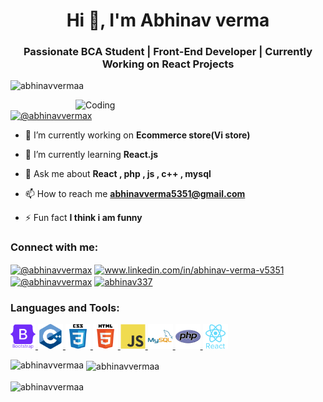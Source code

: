 


<h1 align="center">Hi 👋, I'm Abhinav verma</h1>
<h3 align="center">Passionate BCA Student | Front-End Developer | Currently Working on React Projects</h3>

<p align="left"> <img src="https://komarev.com/ghpvc/?username=abhinavvermaa&label=Profile%20views&color=0e75b6&style=flat" alt="abhinavvermaa" /> </p>
<img align="right" alt="Coding" width="400" src="https://i.pinimg.com/originals/81/17/8b/81178b47a8598f0c81c4799f2cdd4057.gif">
<p align="left"> <a href="https://twitter.com/@abhinavvermax" target="blank"><img src="https://img.shields.io/twitter/follow/@abhinavvermax?logo=twitter&style=for-the-badge" alt="@abhinavvermax" /></a> </p>

- 🔭 I’m currently working on **Ecommerce store(Vi store)**

- 🌱 I’m currently learning **React.js**

- 💬 Ask me about **React , php , js , c++ , mysql**

- 📫 How to reach me **abhinavverma5351@gmail.com**

- ⚡ Fun fact **I think i am funny**

<h3 align="left">Connect with me:</h3>
<p align="left">
<a href="https://twitter.com/@abhinavvermax" target="blank"><img align="center" src="https://raw.githubusercontent.com/rahuldkjain/github-profile-readme-generator/master/src/images/icons/Social/twitter.svg" alt="@abhinavvermax" height="30" width="40" /></a>
<a href="https://linkedin.com/in/abhinav-verma-v5351" target="blank"><img align="center" src="https://raw.githubusercontent.com/rahuldkjain/github-profile-readme-generator/master/src/images/icons/Social/linked-in-alt.svg" alt="www.linkedin.com/in/abhinav-verma-v5351" height="30" width="40" /></a>
<a href="https://www.hackerrank.com/@abhinavvermax" target="blank"><img align="center" src="https://raw.githubusercontent.com/rahuldkjain/github-profile-readme-generator/master/src/images/icons/Social/hackerrank.svg" alt="@abhinavvermax" height="30" width="40" /></a>
<a href="https://www.leetcode.com/abhinav337" target="blank"><img align="center" src="https://raw.githubusercontent.com/rahuldkjain/github-profile-readme-generator/master/src/images/icons/Social/leet-code.svg" alt="abhinav337" height="30" width="40" /></a>
</p>

<h3 align="left">Languages and Tools:</h3>
<p align="left"> <a href="https://getbootstrap.com" target="_blank" rel="noreferrer"> <img src="https://raw.githubusercontent.com/devicons/devicon/master/icons/bootstrap/bootstrap-plain-wordmark.svg" alt="bootstrap" width="40" height="40"/> </a> <a href="https://www.w3schools.com/cpp/" target="_blank" rel="noreferrer"> <img src="https://raw.githubusercontent.com/devicons/devicon/master/icons/cplusplus/cplusplus-original.svg" alt="cplusplus" width="40" height="40"/> </a> <a href="https://www.w3schools.com/css/" target="_blank" rel="noreferrer"> <img src="https://raw.githubusercontent.com/devicons/devicon/master/icons/css3/css3-original-wordmark.svg" alt="css3" width="40" height="40"/> </a> <a href="https://www.w3.org/html/" target="_blank" rel="noreferrer"> <img src="https://raw.githubusercontent.com/devicons/devicon/master/icons/html5/html5-original-wordmark.svg" alt="html5" width="40" height="40"/> </a> <a href="https://developer.mozilla.org/en-US/docs/Web/JavaScript" target="_blank" rel="noreferrer"> <img src="https://raw.githubusercontent.com/devicons/devicon/master/icons/javascript/javascript-original.svg" alt="javascript" width="40" height="40"/> </a> <a href="https://www.mysql.com/" target="_blank" rel="noreferrer"> <img src="https://raw.githubusercontent.com/devicons/devicon/master/icons/mysql/mysql-original-wordmark.svg" alt="mysql" width="40" height="40"/> </a> <a href="https://www.php.net" target="_blank" rel="noreferrer"> <img src="https://raw.githubusercontent.com/devicons/devicon/master/icons/php/php-original.svg" alt="php" width="40" height="40"/> </a> <a href="https://reactjs.org/" target="_blank" rel="noreferrer"> <img src="https://raw.githubusercontent.com/devicons/devicon/master/icons/react/react-original-wordmark.svg" alt="react" width="40" height="40"/> </a> </p>

<p><img align="left" src="https://github-readme-stats.vercel.app/api/top-langs?username=abhinavvermaa&show_icons=true&locale=en&layout=compact" alt="abhinavvermaa" /></p>

<p>&nbsp;<img align="center" src="https://github-readme-stats.vercel.app/api?username=abhinavvermaa&show_icons=true&locale=en" alt="abhinavvermaa" /></p>

<p><img align="center" src="https://github-readme-streak-stats.herokuapp.com/?user=abhinavvermaa&" alt="abhinavvermaa" /></p>

